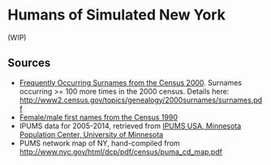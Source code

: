 # Humans of Simulated New York

(WIP)

## Sources

- [Frequently Occurring Surnames from the Census 2000](http://www.census.gov/topics/population/genealogy/data/2000_surnames.html). Surnames occurring >= 100 more times in the 2000 census. Details here: <http://www2.census.gov/topics/genealogy/2000surnames/surnames.pdf>
- [Female/male first names from the Census 1990](http://deron.meranda.us/data/)
- IPUMS data for 2005-2014, retrieved from [IPUMS USA, Minnesota Population Center, University of Minnesota](https://usa.ipums.org/usa/index.shtml)
- PUMS network map of NY, hand-compiled from <http://www.nyc.gov/html/dcp/pdf/census/puma_cd_map.pdf>
